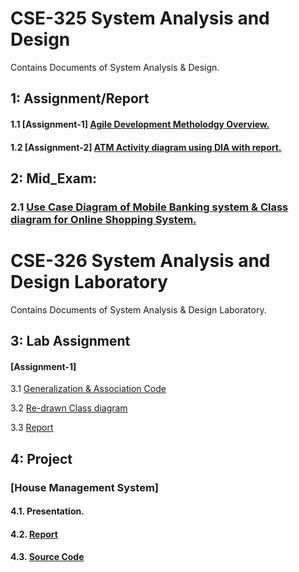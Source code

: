 # CSE-325 System Analysis and Design
Contains Documents of System Analysis & Design. 

## 1: Assignment/Report
#### 1.1 [Assignment-1]    [Agile Development Metholodgy Overview.](https://github.com/171shamim/Sysestem-Analysis-and-Design/blob/master/Agile%20Process%20and%20methodology.pdf)
#### 1.2 [Assignment-2]    [ATM Activity diagram using DIA with report.](https://github.com/171shamim/Sysestem-Analysis-and-Design/blob/master/ATM%20Activity%20diagram%20using%20DIA%20with%20report..pdf)
## 2: Mid_Exam:
### 2.1 [Use Case Diagram of Mobile Banking system & Class diagram for Online Shopping System.](https://github.com/171shamim/Mid-Exam)

# CSE-326 System Analysis and Design Laboratory 
Contains Documents of System Analysis & Design Laboratory. 


## 3: Lab Assignment
#### [Assignment-1]
3.1 [Generalization & Association Code](https://github.com/171shamim/Sysestem-Analysis-and-Design/tree/master/Lab%20Assignment%201/Association)

3.2 [Re-drawn Class diagram](https://github.com/171shamim/Sysestem-Analysis-and-Design/blob/master/Lab%20Assignment%201/Association.png)

3.3 [Report](https://github.com/171shamim/Sysestem-Analysis-and-Design/blob/master/Lab%20Assignment%201/Generalization%20%26%20Association.pdf)


## 4: Project 
### [House Management System]
#### 4.1. Presentation.
#### 4.2. [Report](https://github.com/171shamim/Sysestem-Analysis-and-Design/blob/master/House--Management-system/HMS%20report%20Shamim.pdf)
#### 4.3. [Source Code](https://github.com/171shamim/Sysestem-Analysis-and-Design/tree/master/House--Management-system/House-Rent-Management)
